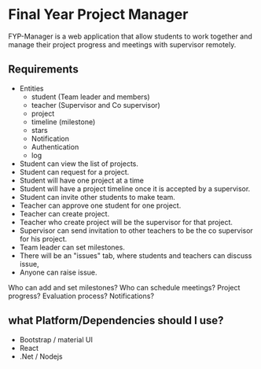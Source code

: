 # Final Year Project Manager

FYP-Manager is a web application that allow students to work together and manage their project progress and meetings with supervisor remotely.

## Requirements

- Entities
  - student (Team leader and members)
  - teacher (Supervisor and Co supervisor)
  - project
  - timeline (milestone)
  - stars
  - Notification
  - Authentication
  - log
- Student can view the list of projects.
- Student can request for a project.
- Student will have one project at a time
- Student will have a project timeline once it is accepted by a supervisor.
- Student can invite other students to make team.
- Teacher can approve one student for one project.
- Teacher can create project.
- Teacher who create project will be the supervisor for that project.
- Supervisor can send invitation to other teachers to be the co supervisor for his project.
- Team leader can set milestones.
- There will be an "issues" tab, where students and teachers can discuss issue,
- Anyone can raise issue.

Who can add and set milestones?
Who can schedule meetings?
Project progress?
Evaluation process?
Notifications?

## what Platform/Dependencies should I use?

- Bootstrap / material UI
- React
- .Net / Nodejs
